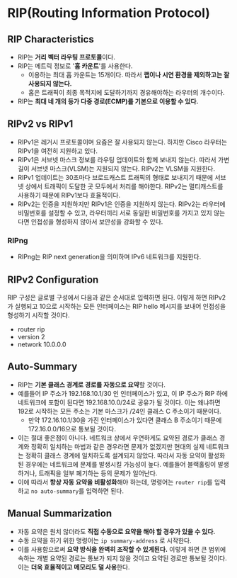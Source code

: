 # RIP(Routing Information Protocol)

## RIP Characteristics

- RIP는 **거리 벡터 라우팅 프로토콜**이다.
- RIP는 메트릭 정보로 '**홉 카운트**'를 사용한다.
	- 이용하는 최대 홉 카운트는 15개이다. 따라서 **랩이나 시연 환경을 제외하고는 잘 사용되지 않는다.**
	- 홉은 트래픽이 최종 목적지에 도달하기까지 경유해야하는 라우터의 개수이다.
- RIP는 **최대 네 개의 등가 다중 경로(ECMP)를 기본으로 이용할 수 있다.**
## RIPv2 vs RIPv1

- RIPv1은 레거시 프로토콜이며 요즘은 잘 사용되지 않는다. 하지만 Cisco 라우터는 RIPv1을 여전히 지원하고 있다.
- RIPv1은 서브넷 마스크 정보를 라우팅 업데이트와 함께 보내지 않는다. 따라서 가변 길이 서브넷 마스크(VLSM)는 지원되지 않는다. RIPv2는 VLSM을 지원한다.
- RIPv1 업데이트는 30초마다 브로드캐스트 트래픽의 형태로 보내지기 때문에 서브넷 상에서 트래픽이 도달한 곳 모두에서 처리를 해야한다. RIPv2는 멀티캐스트를 사용하기 때문에 RIPv1보다 효율적이다.
- RIPv2는 인증을 지원하지만 RIPv1은 인증을 지원하지 않는다. RIPv2는 라우터에 비밀번호를 설정할 수 있고, 라우터끼리 서로 동일한 비밀번호를 가지고 있지 않는다면 인접성을 형성하지 않아서 보안성을 강화할 수 있다.
### RIPng

- RIPng는 RIP next generation을 의미하며 IPv6 네트워크를 지원한다.
## RIPv2 Configuration

RIP 구성은 글로벌 구성에서 다음과 같은 순서대로 입력하면 된다. 이렇게 하면 RIPv2가 실행되고 10으로 시작하는 모든 인터페이스는 RIP hello 메시지를 보내어 인접성을 형성하기 시작할 것이다.

- router rip
- version 2
- network 10.0.0.0
## Auto-Summary

- RIP는 **기본 클래스 경계로 경로를 자동으로 요약**할 것이다.
- 예를들어 IP 주소가 192.168.10.1/30 인 인터페이스가 있고, 이 IP 주소가 RIP 하에 네트워크에 포함이 된다면 192.168.10.0/24로 공유가 될 것이다. 이는 왜냐하면 192로 시작하는 모든 주소는 기본 마스크가 /24인 클래스 C 주소이기 때문이다.
	- 만약 172.16.10.1/30을 가진 인터페이스가 있다면 클래스 B 주소이기 때문에 172.16.0.0/16으로 통보될 것이다.
- 이는 절대 좋은점이 아니다. 네트워크 상에서 우연하게도 요약된 경로가 클래스 경계와 정확히 일치하는 마법과 같은 경우라면 문제가 없겠지만 현대의 실제 네트워크는 정확히 클래스 경계에 일치하도록 설계되지 않았다. 따라서 자동 요약이 활성화된 경우에는 네트워크에 문제를 발생시킬 가능성이 높다. 예를들어 블랙홀링이 발생하거나, 트래픽을 일부 폐기하는 등의 문제가 일어난다.
- 이에 따라서 **항상 자동 요약을 비활성화**해야 하는데, 명령어는 `router rip`를 입력하고 `no auto-summary`를 입력하면 된다.
## Manual Summarization

- 자동 요약은 원치 않더라도 **직접 수동으로 요약을 해야 할 경우가 있을 수 있다.**
- 수동 요약을 하기 위한 명령어는 `ip summary-address` 로 시작한다.
- 이를 사용함으로써 **요약 방식을 완벽히 조작할 수 있게된다.** 이렇게 하면 큰 범위에 속하는 개별 요약된 경로는 통보가 되지 않을 것이고 요약된 경로만 통보될 것이다. 이는 **더욱 효율적이고 메모리도 덜 사용**한다.
